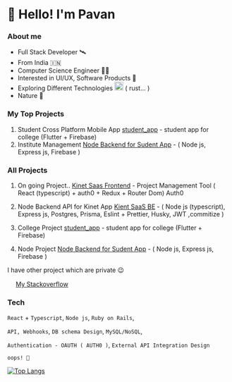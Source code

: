 # 👋 Hello! I'm Pavan

### About me
- Full Stack Developer 🛰️
- From India 🇮🇳 <img src="https://emojis.slackmojis.com/emojis/images/1622685103/43065/india.png?1622685103" width="15" />
- Computer Science Engineer 👨‍🎓
- Interested in UI/UX, Software Products 🎨
- Exploring Different Technologies <img src="https://emojis.slackmojis.com/emojis/images/1643514165/1263/terminal.png?1643514165" width="20"/> ( rust... )
- Nature 💚

### My Top Projects
1. Student Cross Platform Mobile App [student_app](https://github.com/pavankumar-v/Student_app) - student app for college (Flutter + Firebase)
2. Institute Management [Node Backend for Sudent App](https://github.com/pavankumar-v/Institution_management) - ( Node js, Express js, Firebase ) 


### All Projects

1. On going Project.. [Kinet Saas Frontend](https://github.com/pavankumar-v/kinet_saas_frontend) - Project Management Tool ( React (typescript) + auth0 + Redux + Router Dom) Auth0

2. Node Backend API for Kinet App [Kient SaaS BE](https://github.com/pavankumar-v/kinet_saas_api) - ( Node js (typescript), Express js, Postgres, Prisma, Eslint + Prettier, Husky, JWT ,commitize )

3. College Project [student_app](https://github.com/pavankumar-v/Student_app) - student app for college (Flutter + Firebase)

4. Node Project [Node Backend for Sudent App](https://github.com/pavankumar-v/Institution_admin_sdk) - ( Node js, Express js, Firebase ) 

I have other project which are private 😉

 <img src="https://emojis.slackmojis.com/emojis/images/1643514084/405/stackoverflow.png?1643514084" width="15"/> [My Stackoverflow](https://stackoverflow.com/users/15915143/pavan-kumar-v)

### Tech

`React` + `Typescript`, `Node js`, `Ruby on Rails`, 

`API, Webhooks`, `DB schema Design`, `MySQL/NoSQL`, 

`Authentication - OAUTH ( AUTH0 )`, `External API Integration Design`

`oops! 🫣`


<!--  [![Pavan's GitHub stats](https://github-readme-stats.vercel.app/api?username=PavanKumar-V&theme=gotham&show_icons=true)](https://github.com/pavankumar-v/github-readme-stats)

<!--  -->
[![Top Langs](https://github-readme-stats.vercel.app/api/top-langs/?username=pavankumar-v&layout=compact)](https://github.com/pavankumarv-V/github-readme-stats)
